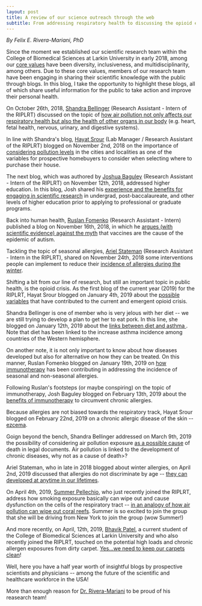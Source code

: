```yaml
---
layout: post
title: A review of our science outreach through the web
subtitle: From addressing respiratory health to discussing the opioid epidemic
---
```


*By Felix E. Rivera-Mariani, PhD*

Since the moment we established our scientific research team within the College of Biomedical Sciences at Larkin University in early 2018, among our <a href="https://www.riplrt.com/mission/" target="_blank">core values</a> have been diversity, inclusiveness, and multidisciplinarity, among others. Due to these core values, members of our research team have been engaging in sharing their scientific knowledge with the public through blogs. In this blog, I take the opportunity to highlight these blogs, all of which share useful information for the public to take action and improve their personal health. 

On October 26th, 2018, <a href="https://www.riplrt.com/members/#Shandra%20Bellinger" target="_blank">Shandra Bellinger</a> (Research Assistant - Intern of the RIPLRT) discussed on the topic of <a href="https://www.riplrt.com/2018-10-26-airpollution-and-human-health/" target="_blank">how air pollution not only affects our respiratory health but also the health of other organs in our body</a> (e.g. heart, fetal health, nervous, urinary, and digestive systems). 

In line with Shandra's blog, <a href="https://www.riplrt.com/members/#Hayat%20Srour" target="_blank">Hayat Srour</a> (Lab Manager / Research Assistant of the RIPLRT) blogged on November 2nd, 2018 on the importance of <a href="https://www.riplrt.com/2018-11-02-dont-must-just-yet/" target="_blank"> considering pollution levels</a> in the cities and localities as one of the variables for prospective homebuyers to consider when selecting where to purchase their house. 

The next blog, which was authored by <a href="https://www.riplrt.com/members/#Joshua%20Baguley" target="_blank">Joshua Baguley</a> (Research Assistant - Intern of the RIPLRT) on November 12th, 2018, addressed higher education. In this blog, Josh shared his <a href="https://www.riplrt.com/2018-11-12-lessons-of-scientific-research/" target="_blank">experience and the benefits for engaging in scientific research</a> in undergrad, post-baccalaureate, and other levels of higher education prior to applying to professional or graduate programs. 

Back into human health, <a href="https://www.riplrt.com/members/#Ruslan%20Fomenko" target="_blank">Ruslan Fomenko</a> (Research Assistant - Intern) published a blog on November 16th, 2018, in which he <a href="https://www.riplrt.com/2018-11-16-vaccines-and-autism/" target="_blank"> argues (with scientific evidence) against the myth</a> that vaccines are the cause of the epidemic of autism. 

Tackling the topic of seasonal allergies, <a href="https://www.riplrt.com/members/#Ariel%20Stateman" target="_blank">Ariel Stateman</a> (Research Assistant - Intern in the RIPLRT), shared on November 24th, 2018 some interventions people can implement to reduce their <a href="https://www.riplrt.com/2018-11-24-winter-and-allergies/" target="_blank"> incidence of allergies during the winter</a>. 

Shifting a bit from our line of research, but still an important topic in public health, is the opioid crisis. As the first blog of the current year (2019) for the RIPLRT, Hayat Srour blogged on January 4th, 2019 about the <a href="https://www.riplrt.com/2019-01-04-opioid-epidemic/" target="_blank">possible variables</a> that have contributed to the current and emergent opioid crisis. 

Shandra Bellinger is one of member who is very jelous with her diet -- we are still trying to develop a plan to get her to eat pork. In this line, she blogged on January 12th, 2019 about the <a href="https://www.riplrt.com/2019-01-12-asthma-diet/" target="_blank">links between diet and asthma </a>. Note that diet has been linked to the increase asthma incidence among countries of the Western hemisphere. 

On another note, it is not only important to know about how diseases developed but also for alternative on how they can be treated. On this manner, Ruslan Fomenko blogged on January 19th, 2019 on <a href="https://www.riplrt.com/2019-01-12-asthma-diet/" target="_blank"> how immunotherapy</a> has been contributing in addressing the incidence of seasonal and non-seasonal allergies. 

Following Ruslan's footsteps (or maybe conspiring) on the topic of immunotherapy, Josh Baguley blogged on February 13th, 2019 about the <a href="https://www.riplrt.com/2019-02-13-allergy-treatment-options/" target="_blank"> benefits of immunotherapy</a> to circumvent chronic allergies. 

Because allergies are not biased towards the respiratory track, Hayat Srour blogged on February 22nd, 2019 on a chronic allergic disease of the skin -- <a href="https://www.riplrt.com/2019-02-22-you-have-ezcema/" target="_blank">ezcema</a>. 

Goign beyond the bench, Shandra Bellinger addressed on March 9th, 2019 the possibility of considering air pollution exposure <a href="https://www.riplrt.com/2019-03-09-air-pollution-as-cause-of-death/" target="_blank">as a possible cause</a> of death in legal documents. Air pollution is linked to the development of chronic diseases, why not as a cause of death>?

Ariel Stateman, who in late in 2018 blogged about winter allergies, on April 2nd, 2019 discussed that allergies do not discriminate by age -- <a href="https://www.riplrt.com/2019-04-02-but-i-never-had-seasonal-allergies/" target="_blank">they can developed at anytime in our lifetimes</a>.

On April 4th, 2019, <a href="https://www.riplrt.com/members/#Summer%20Pellechio" target="_blank">Summer Pellechio</a>, who just recently joined the RIPLRT, address how smoking exposure basically can wipe out and cause dysfunction on the cells of the respiratory tract -- <a href="https://www.riplrt.com/2019-04-04-cells-react-to-smoke/" target="_blank">in an analogy of how air pollution can wipe out coral reefs</a>. Summer is so excited to join the group that she will be driving from New York to join the group (wow Summer!)

And more recently, on April, 12th, 2019, <a href="https://www.riplrt.com/members/#Bhavikkumar%20Patel" target="_blank">Bhavik Patel</a>, a current student of the College of Biomedical Sciences at Larkin University and who also recently joined the RIPLRT, touched on the potential high loads and chronic allergen exposures from dirty carpet. <a href="https://www.riplrt.com/2019-04-12-whats-living-in-your-carpet/" target="_blank">Yes...we need to keep our carpets clean</a>!

Well, here you have a half year worth of insightful blogs by prospective scientists and physicians -- among the future of the scientific and healthcare workforce in the USA! 

More than enough reason for <a href="https://www.riplrt.com/members/#Dr.%20F%C3%A9lix%20E.%20Rivera-Mariani" target="_blank">Dr. Rivera-Mariani</a> to be proud of his reasearch team!



